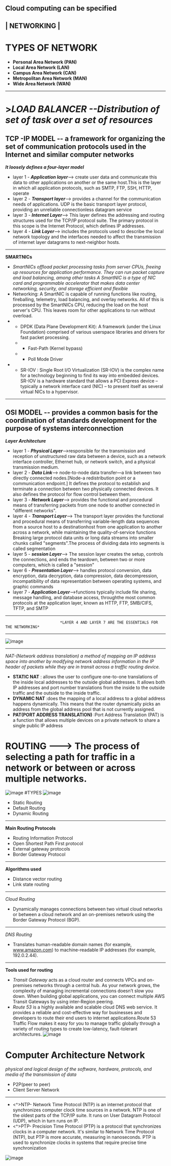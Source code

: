    **Cloud computing can be specified**
   -----------------------
**| NETWORKING |**
--------------------------  
# ****TYPES OF NETWORK****
- **Personal Area Network (PAN)**
- **Local Area Network (LAN)**
- **Campus Area Network (CAN)**
- **Metropolitan Area Network (MAN)**
- **Wide Area Network (WAN)**
- ---------
# >***LOAD BALANCER --Distribution of set of task over a set of resources***
  ## TCP -IP MODEL -- a framework for organizing the set of communication protocols used in the Internet and similar computer networks
  ***It loosely defines a four-layer model***
-   layer 1 -   ***Application layer***--> create user data and communicate this data to other applications on another or the same host.This is the layer in which all application protocols, such as SMTP, FTP, SSH, HTTP, operate
-    layer 2 -   ***Transport layer***--> provides a channel for the communication needs of applications. UDP is the basic transport layer protocol, providing an unreliable connectionless datagram service
-  layer 3 -   ***Internet Layer***--> This layer defines the addressing and routing structures used for the TCP/IP protocol suite. The primary protocol in this scope is the Internet Protocol, which defines IP addresses.
-    layer 4 -   ***Link Layer***--> includes the protocols used to describe the local network topology and the interfaces needed to affect the transmission of internet layer datagrams to next-neighbor hosts. 
   ---------------
   **SMARTNICs**
   - *SmartNICs offload packet processing tasks from server CPUs, freeing up resources for application performance. They can run packet capture and load balancing, among other tasks*
   *A SmartNIC is a type of NIC card and programmable accelerator that makes data center networking, security, and storage efficient and flexible*
- Networking: A SmartNIC is capable of running functions like routing, fireballing, telemetry, load balancing, and overlay networks. All of this is processed by the SmartNICs CPU, reducing the load on the host server's CPU. This leaves room for other applications to run without overload.
- - DPDK (Data Plane Development Kit): A framework (under the Linux Foundation) comprised of various userspace libraries and drivers for fast packet processing.
  -  - Fast-Path (Kernel bypass)
  -  - Poll Mode Driver
- - SR-IOV : Single Root I/O Virtualization (SR-IOV) is the complex name for a technology beginning to find its way into embedded devices. SR-IOV is a hardware standard that allows a PCI Express device – typically a network interface card (NIC) – to present itself as several virtual NICs to a hypervisor. 


-----

   
                                  
  ## OSI MODEL -- provides a common basis for the coordination of standards development for the purpose of systems interconnection
  ***Layer Architecture***
-    layer 1 - ***Physical Layer***-->responsible for the transmission and reception of unstructured raw data between a device, such as a network interface controller, Ethernet hub, or network switch, and a physical transmission medium.
-  layer 2 - ***Data Link***-->  node-to-node data transfer—a link between two directly connected nodes.[Node-a redistribution point or a communication endpoint.] It defines the protocol to establish and terminate a connection between two physically connected devices. It also defines the protocol for flow control between them.
-   layer 3 - ***Network Layer***--> provides the functional and procedural means of transferring packets from one node to another connected in "different networks". 
-   layer 4 - ***Transport Layer***--> The transport layer provides the functional and procedural means of transferring variable-length data sequences from a source host to a destinationhost from one application to another across a network, while maintaining the quality-of-service functions Breaking large protocol data units or long data streams into smaller chunks called "segments".The process of dividing data into segments is called segmentation                             
-   layer 5 - ***session Layer***--> The session layer creates the setup, controls the connections, and ends the teardown, between two or more computers, which is called a "session"
-  layer 6 - ***Presentation Layer***--> handles protocol conversion, data encryption, data decryption, data compression, data decompression, incompatibility of data representation between operating systems, and graphic commands
-  layer 7 - ***Application Layer***-->functions typically include file sharing, message handling, and database access, throughthe most common protocols at the application layer, known as HTTP, FTP, SMB/CIFS, TFTP, and SMTP
  ----
                            *LAYER 4 AND LAYER 7 ARE THE ESSENTIALS FOR THE NETWORKING*
----
![image](https://github.com/Rudrakshrawal/Keywords/assets/144530387/c01fbe45-22f4-4cbe-85aa-047ebcca82ac)

---------------
*NAT-(Network address translation) a method of mapping an IP address space into another by modifying network address information in the IP header of packets while they are in transit across a traffic routing device.*
- ****STATIC NAT**** : allows the user to configure one-to-one translations of the inside local addresses to the outside global addresses. It allows both IP addresses and port number translations from the inside to the outside traffic and the outside to the inside traffic.
- ****DYNAMIC NAT**** :does the mapping of a local address to a global address happens dynamically. This means that the router dynamically picks an address from the global address pool that is not currently assigned.
- ****PAT(PORT ADDRESS TRANSLATION)**** :Port Address Translation (PAT) is a function that allows multiple devices on a private network to share a single public IP address

# ROUTING ---> The process of selecting a path for traffic in a network or between or across multiple networks.
  ![image](https://github.com/Rudrakshrawal/Keywords/assets/144530387/fa219439-0eca-4beb-b190-7acfe1f2fdec)
#TYPES 
![image](https://github.com/Rudrakshrawal/Keywords/assets/144530387/fefa2fee-8dd4-4a9f-bcb5-aef40c306178)

- Static Routing
- Default Routing
- Dynamic Routing
--------------------------
  **Main Routing Protocols**
  - Routing Information Protocol
  - Open Shortest Path First protocol
  - External gateway protocols
  - Border Gateway Protocol
-------------------
**Algorithms used**
- Distance vector routing
- Link state routing
--------------
*Cloud Routing*
- Dynamically manages connections between two virtual cloud networks or between a cloud network and an on-premises network using the Border Gateway Protocol (BGP).
----
*DNS Routing*
- Translates human-readable domain names (for example, www.amazon.com) to machine-readable IP addresses (for example, 192.0.2.44).
-----------
**Tools used for routing**
- *Transit Gateway* acts as a cloud router and connects VPCs and on-premises networks through a central hub. As your network grows, the complexity of managing incremental connections doesn’t slow you down. When building global applications, you can connect multiple AWS Transit Gateways by using inter-Region peering.
- *Route 53* is a highly available and scalable cloud DNS web service. It provides a reliable and cost-effective way for businesses and developers to route their end users to internet applications.Route 53 Traffic Flow makes it easy for you to manage traffic globally through a variety of routing types to create low-latency, fault-tolerant architectures.
  ![image](https://github.com/Rudrakshrawal/Keywords/assets/144530387/67a62547-15b0-43fa-992a-30aa8aea881b)

  





# Computer Architecture Network
*physical and logical design of the software, hardware, protocols, and media of the transmission of data*
- P2P(peer to peer)
- Client Server Network






------


- <^>NTP- Network Time Protocol (NTP) is an internet protocol that synchronizes computer clock time sources in a network. NTP is one of the oldest parts of the TCP/IP suite. It runs on User Datagram Protocol (UDP), which in turn runs on IP.
- <^>PTP- Precision Time Protocol (PTP) is a protocol that synchronizes clocks in a computer network. It's similar to Network Time Protocol (NTP), but PTP is more accurate, measuring in nanoseconds. PTP is used to synchronize clocks in systems that require precise time synchronization
  
![image](https://github.com/Rudrakshrawal/Keywords/assets/144530387/4d2d5401-cb88-47c3-bf14-14adf5cfe3a9)



  
